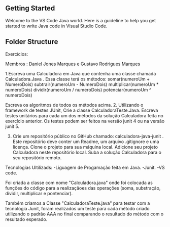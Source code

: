 ## Getting Started

Welcome to the VS Code Java world. Here is a guideline to help you get started to write Java code in Visual Studio Code.

## Folder Structure

Exercícios:

Membros : Daniel Jones Marques e Gustavo Rodrigues Marques

1.Escreva uma Calculadora em Java que contenha uma classe chamada
Calculadora.Java .
Essa classe terá os métodos:
somar(numeroUm + NumeroDois)
subtrair(numeroUm - NumeroDois)
multiplicar(numeroUm * numeroDois)
dividir(numeroUm / numeroDois)
potenciar(numeroUm ^ numeroDois)

Escreva os algoritmos de todos os métodos acima.
2. Utilizando o framework de testes JUnit, Crie a classe CalculadoraTeste.Java.
Escreva testes unitários para cada um dos métodos da solução Calculadora
feita no exercício anterior.
Os testes podem ser feitos na versão junit 4 ou na versão junit 5.


3. Crie um repositório público no GitHub chamado: calculadora-java-junit .
Este repositório deve conter um Readme, um arquivo .gitignore e uma licença.
Clone o projeto para sua máquina local.
Adicione seu projeto Calculadora neste repositório local.
Suba a solução Calculadora para o seu repositório remoto.

Tecnologias Ultilizads: 
-Liguagem de Progamação feita em Java.
-Junit.
-VS code.

Foi criada a classe com nome "Calculadora.java" onde foi colocada as funções do código para a realizaçãoes das operações (soma, substração, dividir, multiplicar e pontenciar).

Também criamos a Classe "CalculadoraTeste.java" para testar com a tecnologia Junit, foram realizados um teste para cada método criado utilizando o padrão AAA no final comparando o resultado do método com o resultado esperado. 
